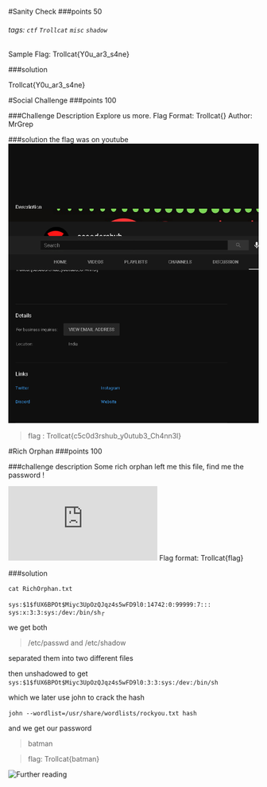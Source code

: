 #Sanity Check
###points 50
###### tags: `ctf` `Trollcat` `misc` `shadow`
Sample Flag: 
Trollcat{Y0u_ar3_s4ne}

###solution 

Trollcat{Y0u_ar3_s4ne}

#Social Challenge
###points 100

###Challenge Description 
Explore us more. 
Flag Format: 
Trollcat{} 
Author: MrGrep

###solution 
the flag was on youtube 
![](youtube.png)

> flag : Trollcat{c5c0d3rshub_y0utub3_Ch4nn3l}

#Rich Orphan
###points 100

###challenge description
Some rich orphan left me this file, find me the password !

![file](https://cdn.discordapp.com/attachments/782656136976662539/807551386505969684/RichOrphan.txt) 
Flag format: 
Trollcat{flag}

###solution 

```
cat RichOrphan.txt 

sys:$1$fUX6BPOt$Miyc3UpOzQJqz4s5wFD9l0:14742:0:99999:7:::
sys:x:3:3:sys:/dev:/bin/sh┌
```
we get both 
> /etc/passwd and /etc/shadow

separated them into two different files 

then unshadowed to get
```sys:$1$fUX6BPOt$Miyc3UpOzQJqz4s5wFD9l0:3:3:sys:/dev:/bin/sh```

which we later use john to crack the hash 

```john --wordlist=/usr/share/wordlists/rockyou.txt hash```

and we get our password 
> batman 

>flag: Trollcat{batman}

![Further reading](https://erev0s.com/blog/cracking-etcshadow-john/)